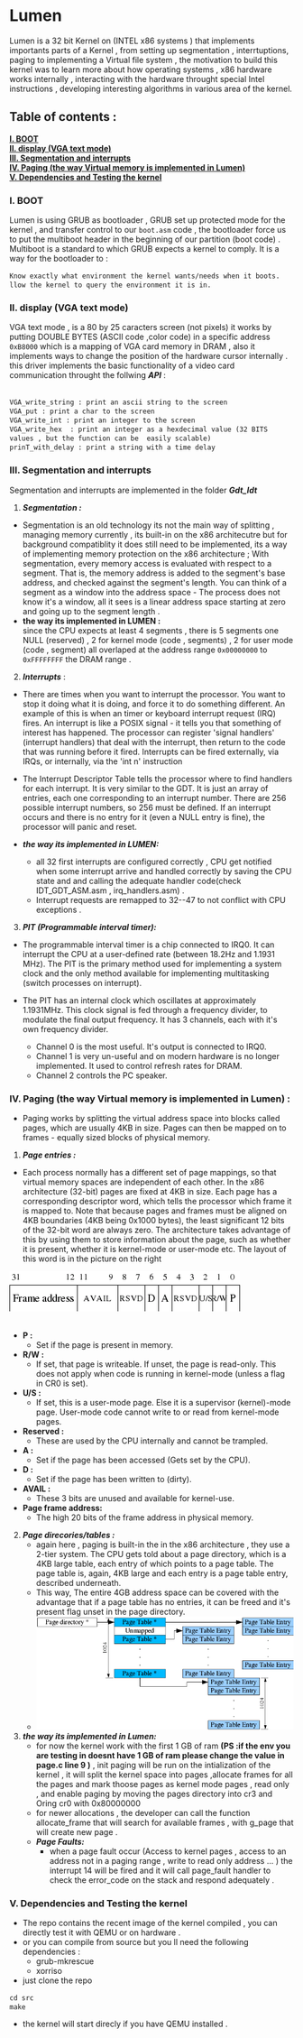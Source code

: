 # Lumen

Lumen is a 32 bit Kernel on (INTEL x86 systems ) that implements importants parts of a Kernel , from setting up segmentation , interrtuptions, paging to implementing a Virtual file system , the motivation to build this kernel was to learn more about how operating systems , x86 hardware works internally , interacting with the hardware throught special Intel instructions , developing interesting algorithms in various area of the kernel.
## Table of contents :
**[I. BOOT](#i-boot)**<br>
**[II. display (VGA text mode)](#ii-display-VGA-text-mode)**<br>
**[III. Segmentation and interrupts](#iii-segmentation-and-interrupts)**<br>
**[IV. Paging (the way Virtual memory is implemented in Lumen)](#iv-paging-the-way-virtual-memory-is-implemented-in-lumen)**<br>
**[V. Dependencies and Testing the kernel](#v-dependencies-and-testing-the-kernel)**<br>
### I. BOOT
Lumen is using GRUB as bootloader , GRUB set up protected mode for the kernel , and transfer control to our ``` boot.asm ``` code , the bootloader force us to put the multiboot header in the beginning of our partition (boot code) .<br/>
Multiboot is a standard to which GRUB expects a kernel to comply. It is a way for the bootloader to :
  ```
  Know exactly what environment the kernel wants/needs when it boots. 
  llow the kernel to query the environment it is in.
 ```
  
    
### II. display (VGA text mode)

VGA text mode , is a 80 by 25 caracters screen (not pixels) it works by putting DOUBLE BYTES (ASCII code ,color code) in a specific address ```0xB8000``` which is a mapping of VGA card memory in DRAM , also it implements ways to change the position of the hardware cursor internally .
this driver implements the basic functionality of a video card communication throught the follwing ***API*** :<br/><br/>

```
VGA_write_string : print an ascii string to the screen 
VGA_put : print a char to the screen 
VGA_write_int : print an integer to the screen  
VGA_write_hex  : print an integer as a hexdecimal value (32 BITS values , but the function can be  easily scalable)
prinT_with_delay : print a string with a time delay 
```
### III. Segmentation and interrupts
Segmentation and interrupts are implemented in the folder ***Gdt_Idt***

1. ***Segmentation :***
  - Segmentation is an old technology its not the main way of splitting , managing memory currently , its built-in on the x86 architecutre but for background compatiblity it       does still need to be implemented, its a way of implementing  memory protection on the x86 architecture ; With segmentation, every memory access is evaluated with respect       to a segment. That is, the memory address is added to the segment's base address, and checked against the segment's length. You can think of a segment as a window into the      address space - The process does not know it's a window, all it sees is a linear address space starting at zero and going up to the segment length . <br/>
   - **the way its implemented in LUMEN :** <br/>
      since the CPU expects at least 4 segments , there is 5 segments one NULL (reserved) , 2 for kernel mode (code , segments) , 2 for user mode (code , segment) all overlaped        at the address range ```0x00000000``` to ```0xFFFFFFFF``` the DRAM range . 
2. ***Interrupts*** :
 - There are times when you want to interrupt the processor. You want to stop it doing what it is doing, and force it to do something different. An example of this is when an timer or keyboard interrupt request (IRQ) fires. An interrupt is like a POSIX signal - it tells you that something of interest has happened. The processor can register 'signal handlers' (interrupt handlers) that deal with the interrupt, then return to the code that was running before it fired. Interrupts can be fired externally, via IRQs, or internally, via the 'int n' instruction
 -   The Interrupt Descriptor Table tells the processor where to find handlers for each interrupt. It is very similar to the GDT. It is just an array of entries, each one corresponding to an interrupt number. There are 256 possible interrupt numbers, so 256 must be defined. If an interrupt occurs and there is no entry for it (even a NULL entry is fine), the processor will panic and reset.<br/>
 
 - ***the way its implemented in LUMEN:***<br/>
    - all 32 first interrupts are configured correctly , CPU get notified when some interrupt arrive and handled correctly by saving the CPU state and and calling the adequate handler  code(check IDT_GDT_ASM.asm , irq_handlers.asm) .
    -  Interrupt requests are remapped to 32--47 to not conflict with CPU exceptions .
3. ***PIT (Programmable interval timer):***<br/>
  - The programmable interval timer is a chip connected to IRQ0. It can interrupt the CPU at a user-defined rate (between 18.2Hz and 1.1931 MHz). The PIT is the primary method used for implementing a system clock and the only method available for implementing multitasking (switch processes on interrupt).<br/>

  - The PIT has an internal clock which oscillates at approximately 1.1931MHz. This clock signal is fed through a frequency divider, to modulate the final output frequency. It has 3 channels, each with it's own frequency divider.

    - Channel 0 is the most useful. It's output is connected to IRQ0.
    - Channel 1 is very un-useful and on modern hardware is no longer implemented. It used to control refresh rates for DRAM.
    - Channel 2 controls the PC speaker.
### IV. Paging (the way Virtual memory is implemented in Lumen) : 
- Paging works by splitting the virtual address space into blocks called pages, which are usually 4KB in size. Pages can then be mapped on to frames - equally sized blocks of    physical memory. 
1. ***Page entries :***<br/>
  - Each process normally has a different set of page mappings, so that virtual memory spaces are independent of each other. In the x86 architecture (32-bit) pages are fixed      at 4KB in size. Each page has a corresponding descriptor word, which tells the processor which frame it is mapped to. Note that because pages and frames must be aligned on 4KB boundaries (4KB being 0x1000 bytes), the least significant 12 bits of the 32-bit word are always zero. The architecture takes advantage of this by using them to store    information about the page, such as whether it is present, whether it is kernel-mode or user-mode etc. The layout of this word is in the picture on the right

 <img src="/assets/images/page_entry.png"/> <br/> <br/>
- **P :**<br/>
  - Set if the page is present in memory.
- **R/W :**<br/>
  - If set, that page is writeable. If unset, the page is read-only. This does not apply when code is running in kernel-mode (unless a flag in CR0 is set).
- **U/S :**<br/>
  - If set, this is a user-mode page. Else it is a supervisor (kernel)-mode page. User-mode code cannot write to or read from kernel-mode pages.
- **Reserved :**<br/>
  - These are used by the CPU internally and cannot be trampled.
- **A :**<br/>
  - Set if the page has been accessed (Gets set by the CPU).
- **D :**<br/>
  - Set if the page has been written to (dirty).
- **AVAIL :**<br/>
  - These 3 bits are unused and available for kernel-use.
- **Page frame address:**<br/>
  - The high 20 bits of the frame address in physical memory.
 
2. ***Page direcories/tables :*** <br/>
   -  again here , paging is built-in the in the x86 architecture , they use a 2-tier system. The CPU gets told about a page directory, which is a 4KB large table, each entry of which points to a page table. The page table is, again, 4KB large and each entry is a page table entry, described underneath.  
   -  This way, The entire 4GB address space can be covered with the advantage that if a page table has no entries, it can be freed and it's present flag unset in the page directory. <br/>
   - <img src="/assets/images/page_directory.png" /> <br/>
3. ***the way its implemented in Lumen:*** <br/>
   - for now the kernel work with  the first 1 GB of ram **(PS :if the env you are testing in doesnt have 1 GB of ram please change the value in page.c line 9 )** , init paging will be run on the intialization of the kernel , it will split the kernel space into pages ,allocate frames for all the pages and mark thoose pages as kernel mode pages , read only , and enable paging by moving the pages directory into cr3 and Oring cr0 with 0x80000000 
   -  for newer allocations , the developer can call the function allocate_frame that will search for available frames , with g_page that will create new page .
   -  ***Page Faults:*** <br/>
      - when a page fault occur (Access to kernel pages , access to an address not in a paging range , write to read only address ... ) the interrupt 14 will be fired and it will call page_fault handler to check the error_code on the stack and respond adequately .
### V. Dependencies and Testing the kernel 
- The repo contains the recent image of the kernel compiled , you can directly test it with QEMU or on hardware . 
- or you can compile from source but you ll need the following dependencies :
  - grub-mkrescue
  - xorriso
- just clone the repo 
``` 
cd src
make
``` 
- the kernel will start direcly if you have QEMU installed . 
